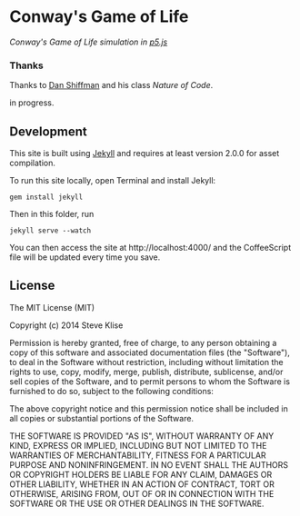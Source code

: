 # Conway's Game of Life
*Conway's Game of Life simulation in [p5.js](https://github.com/lmccart/p5.js)*

### Thanks
Thanks to [Dan Shiffman](https://github.com/shiffman) and his class _Nature of
Code_.

in progress.

## Development

This site is built using [Jekyll](http://jekyllrb.com) and requires at least version 2.0.0 for asset compilation.

To run this site locally, open Terminal and install Jekyll:

    gem install jekyll

Then in this folder, run

    jekyll serve --watch

You can then access the site at http://localhost:4000/ and the CoffeeScript file will be updated every time you save.

## License

The MIT License (MIT)

Copyright (c) 2014 Steve Klise

Permission is hereby granted, free of charge, to any person obtaining a copy
of this software and associated documentation files (the "Software"), to deal
in the Software without restriction, including without limitation the rights
to use, copy, modify, merge, publish, distribute, sublicense, and/or sell
copies of the Software, and to permit persons to whom the Software is
furnished to do so, subject to the following conditions:

The above copyright notice and this permission notice shall be included in all
copies or substantial portions of the Software.

THE SOFTWARE IS PROVIDED "AS IS", WITHOUT WARRANTY OF ANY KIND, EXPRESS OR
IMPLIED, INCLUDING BUT NOT LIMITED TO THE WARRANTIES OF MERCHANTABILITY,
FITNESS FOR A PARTICULAR PURPOSE AND NONINFRINGEMENT. IN NO EVENT SHALL THE
AUTHORS OR COPYRIGHT HOLDERS BE LIABLE FOR ANY CLAIM, DAMAGES OR OTHER
LIABILITY, WHETHER IN AN ACTION OF CONTRACT, TORT OR OTHERWISE, ARISING FROM,
OUT OF OR IN CONNECTION WITH THE SOFTWARE OR THE USE OR OTHER DEALINGS IN THE
SOFTWARE.
